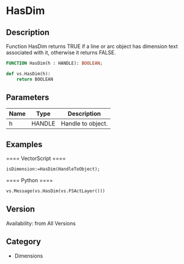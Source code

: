 # HasDim

## Description
Function HasDim returns TRUE if a line or arc object has dimension text associated with it, otherwise it returns FALSE.

```pascal
FUNCTION HasDim(h : HANDLE): BOOLEAN;
```

```python
def vs.HasDim(h):
    return BOOLEAN
```

## Parameters
|Name|Type|Description|
|---|---|---|
|h|HANDLE|Handle to object.|

## Examples
==== VectorScript ====
```pascal
isDimension:=HasDim(HandleToObject);
```
==== Python ====
```python
vs.Message(vs.HasDim(vs.FSActLayer()))
```

## Version
Availability: from All Versions

## Category
* Dimensions

